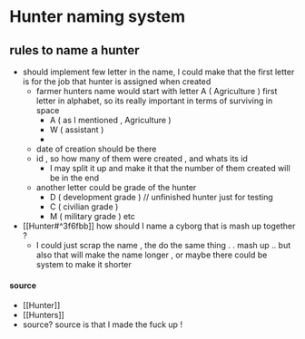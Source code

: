 # Hunter naming system

## rules to name a hunter 

- should implement few letter in the name, I could make that the first letter is for the job that hunter is assigned when created 
	- farmer hunters name would start with letter A ( Agriculture ) first letter in alphabet, so its really important in terms of surviving in space
		- A ( as I mentioned , Agriculture )
		- W ( assistant ) 
		- 
	- date of creation should be there 
	- id , so how many of them were created , and whats its id 
		- I may split it up and make it that the number of them created will be in the end
	- another letter could be grade of the hunter 
		- D ( development grade ) // unfinished hunter just for testing
		- C ( civilian grade )
		- M ( military grade ) etc 
- [[Hunter#^3f6fbb]] how should I name a cyborg that is mash up together ?
	- I could just scrap the name , the do the same thing . . mash up .. but also that will make the name longer , or maybe there could be system to make it shorter 
#### **source**

- [[Hunter]]
- [[Hunters]]
- source? source is that I made the fuck up !